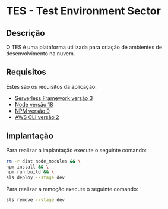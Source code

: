# TES - Test Environment Sector
## Descrição

O TES é uma plataforma utilizada para criação de ambientes de desenvolvimento na nuvem.

## Requisitos
Estes são os requisitos da aplicação:
- [Serverless Framework versão 3](https://www.serverless.com/framework/docs)
- [Node versão 18](https://nodejs.org/en)
- [NPM versão 9](https://nodejs.org/en)
- [AWS CLI versão 2](https://aws.amazon.com/cli/)

## Implantação
Para realizar a implantação execute o seguinte comando:
```bash
rm -r dist node_modules && \
npm install && \
npm run build && \
sls deploy --stage dev
```

Para realizar a remoção execute o seguinte comando:
```bash
sls remove --stage dev
```